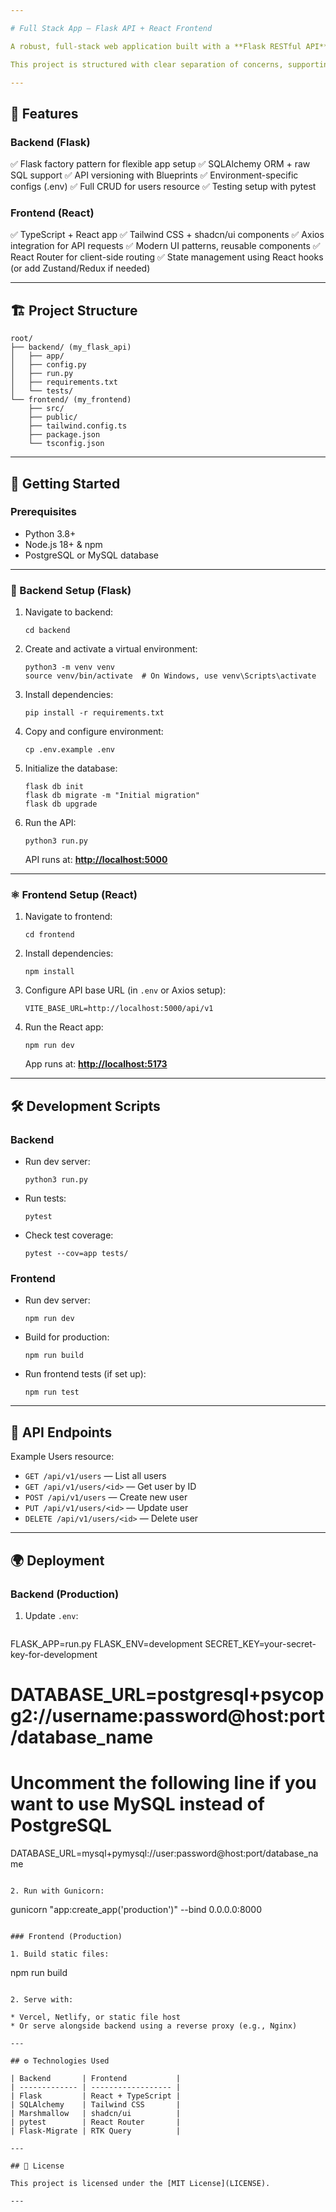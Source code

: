 ```yaml
---

# Full Stack App — Flask API + React Frontend

A robust, full-stack web application built with a **Flask RESTful API** backend and a modern **React/TypeScript** frontend using **Tailwind CSS** and **shadcn/ui** for sleek, responsive design.

This project is structured with clear separation of concerns, supporting scalable development and easy maintenance.

---
```


## 🌟 Features

### Backend (Flask)

✅ Flask factory pattern for flexible app setup
✅ SQLAlchemy ORM + raw SQL support
✅ API versioning with Blueprints
✅ Environment-specific configs (.env)
✅ Full CRUD for users resource
✅ Testing setup with pytest

### Frontend (React)

✅ TypeScript + React app
✅ Tailwind CSS + shadcn/ui components
✅ Axios integration for API requests
✅ Modern UI patterns, reusable components
✅ React Router for client-side routing
✅ State management using React hooks (or add Zustand/Redux if needed)

---

## 🏗️ Project Structure

```
root/
├── backend/ (my_flask_api)
│   ├── app/
│   ├── config.py
│   ├── run.py
│   ├── requirements.txt
│   └── tests/
└── frontend/ (my_frontend)
    ├── src/
    ├── public/
    ├── tailwind.config.ts
    ├── package.json
    └── tsconfig.json
```

---

## 🚀 Getting Started

### Prerequisites

* Python 3.8+
* Node.js 18+ & npm
* PostgreSQL or MySQL database

---

### 🐍 Backend Setup (Flask)

1. Navigate to backend:

   ```
   cd backend
   ```

2. Create and activate a virtual environment:

   ```
   python3 -m venv venv
   source venv/bin/activate  # On Windows, use venv\Scripts\activate
   ```

3. Install dependencies:

   ```
   pip install -r requirements.txt
   ```

4. Copy and configure environment:

   ```
   cp .env.example .env
   ```

5. Initialize the database:

   ```
   flask db init
   flask db migrate -m "Initial migration"
   flask db upgrade
   ```

6. Run the API:

   ```
   python3 run.py
   ```

   API runs at: **[http://localhost:5000](http://localhost:5000)**

---

### ⚛️ Frontend Setup (React)

1. Navigate to frontend:

   ```
   cd frontend
   ```

2. Install dependencies:

   ```
   npm install
   ```

3. Configure API base URL (in `.env` or Axios setup):

   ```
   VITE_BASE_URL=http://localhost:5000/api/v1
   ```

4. Run the React app:

   ```
   npm run dev
   ```

   App runs at: **[http://localhost:5173](http://localhost:5173)**

---

## 🛠️ Development Scripts

### Backend

* Run dev server:

  ```
  python3 run.py
  ```
* Run tests:

  ```
  pytest
  ```
* Check test coverage:

  ```
  pytest --cov=app tests/
  ```

### Frontend

* Run dev server:

  ```
  npm run dev
  ```
* Build for production:

  ```
  npm run build
  ```
* Run frontend tests (if set up):

  ```
  npm run test
  ```

---

## 🔌 API Endpoints

Example Users resource:

* `GET /api/v1/users` — List all users
* `GET /api/v1/users/<id>` — Get user by ID
* `POST /api/v1/users` — Create new user
* `PUT /api/v1/users/<id>` — Update user
* `DELETE /api/v1/users/<id>` — Delete user

---

## 🌍 Deployment

### Backend (Production)

1. Update `.env`:

   ```
FLASK_APP=run.py
FLASK_ENV=development
SECRET_KEY=your-secret-key-for-development
# DATABASE_URL=postgresql+psycopg2://username:password@host:port/database_name
# Uncomment the following line if you want to use MySQL instead of PostgreSQL
DATABASE_URL=mysql+pymysql://user:password@host:port/database_name
   ```

2. Run with Gunicorn:

   ```
   gunicorn "app:create_app('production')" --bind 0.0.0.0:8000
   ```

### Frontend (Production)

1. Build static files:

   ```
   npm run build
   ```

2. Serve with:

   * Vercel, Netlify, or static file host
   * Or serve alongside backend using a reverse proxy (e.g., Nginx)

---

## ⚙️ Technologies Used

| Backend       | Frontend           |
| ------------- | ------------------ |
| Flask         | React + TypeScript |
| SQLAlchemy    | Tailwind CSS       |
| Marshmallow   | shadcn/ui          |
| pytest        | React Router       |
| Flask-Migrate | RTK Query          |

---

## 📝 License

This project is licensed under the [MIT License](LICENSE).

---
